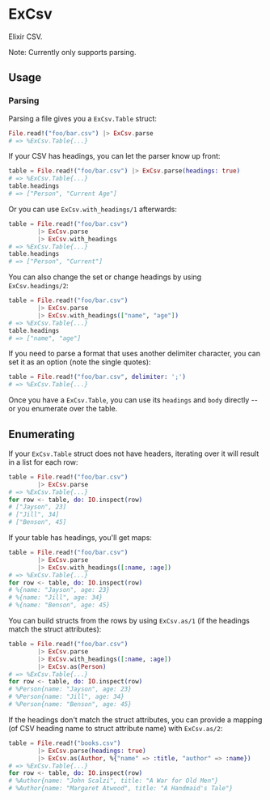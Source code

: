 ExCsv
=====

Elixir CSV.

Note: Currently only supports parsing.

## Usage

### Parsing

Parsing a file gives you a `ExCsv.Table` struct:

```elixir
File.read!("foo/bar.csv") |> ExCsv.parse
# => %ExCsv.Table{...}
```

If your CSV has headings, you can let the parser know up front:

```elixir
table = File.read!("foo/bar.csv") |> ExCsv.parse(headings: true)
# => %ExCsv.Table{...}
table.headings
# => ["Person", "Current Age"]
```

Or you can use `ExCsv.with_headings/1` afterwards:

```elixir
table = File.read!("foo/bar.csv")
        |> ExCsv.parse
        |> ExCsv.with_headings
# => %ExCsv.Table{...}
table.headings
# => ["Person", "Current"]
```

You can also change the set or change headings by using
`ExCsv.headings/2`:

```elixir
table = File.read!("foo/bar.csv")
        |> ExCsv.parse
        |> ExCsv.with_headings(["name", "age"])
# => %ExCsv.Table{...}
table.headings
# => ["name", "age"]
```

If you need to parse a format that uses another delimiter character,
you can set it as an option (note the single quotes):

```elixir
table = File.read!("foo/bar.csv", delimiter: ';')
# => %ExCsv.Table{...}
```

Once you have a `ExCsv.Table`, you can use its `headings` and `body`
directly -- or you enumerate over the table.

## Enumerating

If your `ExCsv.Table` struct does not have headers, iterating over it
will result in a list for each row:

```elixir
table = File.read!("foo/bar.csv")
        |> ExCsv.parse
# => %ExCsv.Table{...}
for row <- table, do: IO.inspect(row)
# ["Jayson", 23]
# ["Jill", 34]
# ["Benson", 45]
```

If your table has headings, you'll get maps:

```elixir
table = File.read!("foo/bar.csv")
        |> ExCsv.parse
        |> ExCsv.with_headings([:name, :age])
# => %ExCsv.Table{...}
for row <- table, do: IO.inspect(row)
# %{name: "Jayson", age: 23}
# %{name: "Jill", age: 34}
# %{name: "Benson", age: 45}
```

You can build structs from the rows by using `ExCsv.as/1` (if the
headings match the struct attributes):

```elixir
table = File.read!("foo/bar.csv")
        |> ExCsv.parse
        |> ExCsv.with_headings([:name, :age])
        |> ExCsv.as(Person)
# => %ExCsv.Table{...}
for row <- table, do: IO.inspect(row)
# %Person{name: "Jayson", age: 23}
# %Person{name: "Jill", age: 34}
# %Person{name: "Benson", age: 45}
```

If the headings don't match the struct attributes, you can provide a
mapping (of CSV heading name to struct attribute name) with
`ExCsv.as/2`:

```elixir
table = File.read!("books.csv")
        |> ExCsv.parse(headings: true)
        |> ExCsv.as(Author, %{"name" => :title, "author" => :name})
# => %ExCsv.Table{...}
for row <- table, do: IO.inspect(row)
# %Author{name: "John Scalzi", title: "A War for Old Men"}
# %Author{name: "Margaret Atwood", title: "A Handmaid's Tale"}
```
